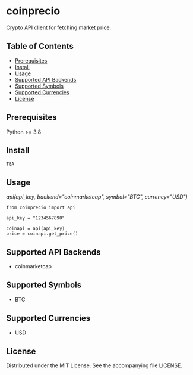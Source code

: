 # coinprecio

Crypto API client for fetching market price.

## Table of Contents

- [Prerequisites](#prerequisites)
- [Install](#install)
- [Usage](#usage)
- [Supported API Backends](#supported-api-backends)
- [Supported Symbols](#supported-symbols)
- [Supported Currencies](#supported-currencies)
- [License](#license)

## <div id="prerequisites">Prerequisites</div>

Python >= 3.8

## <div id="install">Install</div>

```
TBA
```

## <div id="usage">Usage</div>

*api(api_key, backend="coinmarketcap", symbol="BTC", currency="USD")*

```
from coinprecio import api

api_key = "1234567890"

coinapi = api(api_key)
price = coinapi.get_price()
```

## <div id="supported-api-backends">Supported API Backends</div>

* coinmarketcap

## <div id="supported-symbols">Supported Symbols</div>

* BTC

## <div id="supported-currencies">Supported Currencies</div>

* USD

## <div id="license">License</div>

Distributed under the MIT License. See the accompanying file LICENSE.
